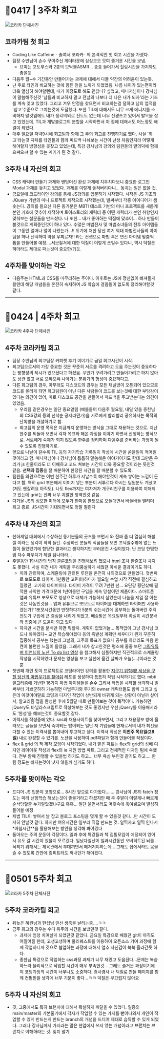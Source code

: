 # 🥨0417 | 3주차 회고 
![코라카 단체사진](https://github.com/ryungom/TIL/blob/master/retrospct/images/picture.jpg)  

## 코라카팀 첫 회고
- Coding Like Caffeine - 줄여서 코라카- 의 본격적인 첫 회고 시간을 가졌다.
- 팀장 수빈님이 손수 꾸며주신 게더타운에 삼삼오오 모여 즐거운 시간을 보냄.
	-  묘미는 포토부스와 2층의 모닥불ASMR... 종종 들어가서 힐링시간을 가져봐도 좋을듯
- 다음주 월~수 기간동안 만들어가는 과제에 대해서 다들 약간의 어려움이 있는듯.
- 난 주로 타인과 비교하는 것에 힘든 점을 느끼게 되었었음. 나름 나이가 있는편이라 더욱 열심히 해야할텐데, 내가 이정도로 해도 괜찮나? 싶었고, 매니저님이나 강사님이 말씀해주신것 '남들과 비교하지 말고 전날의 나보다 더 나은 내가 되자'라는 기조를 계속 잊고 있었다. 그리고 겨우 안정을 찾으면서 비교하는걸 덜하고 남의 업적을 '참고'수준으로 그치는것에 도달했다. 또한 TIL에 대해서도 너무 크게 에너지를 소비하지 말것임에도 내가 생각의외로 진도도 없는데 너무 신경쓰고 있어서 발목을 잡고 있었는데, TIL과 개발블로그의 분할을 시작하면서 이 점에 대해서도 어느정도 해결이 되었다.
- 매주 일요일 저녁9시에 회고팀과 함께 그 주의 회고를 진행하기로 했다. 사실 '회고'라는것 자체를 타인들과 함께 피드백 나눠보는 시간이 난생 처음인지라 어떻게 해야할지 방향성을 못찾고 있었는데, 특강 강사님의 강의와 팀원들의 열의덕에 함께 으쌰으쌰 할 수 있는 계기가 된 것 같다.

## 3주차 내 자신의 회고
- CSS 캐릭터 만들기 과제와 벤딩머신 완성 과제에 치우치다보니 중요한 로그인 Modal 과제를 놓치고 있었다. 과제를 이렇게 놓쳐버리다니... 놓치는 일은 없을 것.
- 금요일에 코드라이언 강의를 통해 JS강의를 입문하기 시작했다. 시작은 JS 기초와 JQuery 기반의 미니 프로젝트 제작으로 시작했는데, 벌써부터 각종 아이디어가 샘솟는다. 강의를 들으신 다른 동기분은 MBTI 테스트 기반의 미니 프로젝트를 새롭게 본인 기호에 맞추어 제작하며 토이스토리의 캐릭터 중 어떤 캐릭터가 본인 취향인지 맞춰보는 설문폼을 만드셨다. 나 또한... 내가 좋아하는 덕질에 맞추어... 하나 만들어볼것으로 계획중인것이 하나 있다. 수많은 마법전사 및 마법소녀들의 전투 아이템들이 그동안 얼마나 많이 나왔는가...!! 위기에 처한 당신 여기 역대 마법전사들의 아이템을 하나 선택하여 악을 무찌르자!! 라는 컨셉으로 마법 혹은 변신 아이템 맞춤픽 폼을 만들어볼 예정....서브컬쳐에 대한 덕질이 이렇게 쓰일수 있다니, 역시 덕질은 하더라도 제대로 파는것이 중요한(?)듯.

## 4주차를 맞이하는 각오
- 다음주는 HTML과 CSS를 마무리하는 주이다. 이후로는 JS에 정신없이 빠져들게 될텐데 해당 개념들을 온전히 숙지하여 JS 학습에 걸림돌이 없도록 정리해야할것 같다.
---

# 🥨0424 | 4주차 회고
![코라카 4주차 단체사진](https://github.com/ryungom/TIL/blob/master/retrospct/images/220424.jpg)

## 4주차 코라카팀 회고
- 팀장 수빈님의 회고팀장 커피챗 후기 이야기로 금일 회고시간이 시작.
- 회고팀으로서의 가장 중요한 것은 꾸준히 서로를 격려하고 도움 주는것이 중요하다는 방향성의 제시가 있으셨다고 하셨음. 무언가 꾸려가려고 만들어가려고 하지 않아도 상관 없고 서로 으쌰으쌰 나아가는 분위기의 형성이 중요하다고. 
- 다른 회고팀의 경우, 아무래도 디스코드의 경우는 모든 채널방이 오픈되어 있으므로 코드를 올리게 되면 회고팀원이 아닌 다른 사람들이 코드를 보는것에 대한 부담감이 있다는 의견이 있어, 따로 디스코드 공간을 만들어서 피드백을 주고받는다는 의견이 있었음.
	- 우리팀 같은경우는 일단 중요알림 (예를들어 다음주 월요일, 내일 있을 종찬님의 CSS강의 등의 선착순 공지라던가)을 서로에게 빨리빨리 공유하자는 목적의 단톡방을 개설하기로 함.
	- 회고팀의 운영 목적은 지금까지 운영하는 방식을 그대로 채용하는 것으로. 지난 한주를 되돌아 보면서 각자 목표와 해온 과정을 이야기 하면서 진행하는 방식으로. 서로에게 숙제가 되지 않도록 한주를 정리하며 다음주를 준비하는 과정이 될 수 있도록 진행하기로.
- 앞으로 나날이 갈수록 TIL 등의 자기학습 기록일지 작성에 시간을 쏟을일이 적어질 것이라고 함. 매니저님이나 강사님이 틈틈히 말씀해온 이야기이기도 한데 그만큼 우리가 js 한줄이라도 더 이해하고 코드 쳐보는 시간이 더욱 중요할 것이라는 뜻인것 같음. **선택과 집중**을 잘 배분하여 한정된 시간을 잘 배분할 수 있도록.
- 팀원들 의견으로는 이번 한주간 하루가 지날수록 해야할것이 계속 쌓이는 느낌이 든다고 함. 특히 grid 부분에서 이미지 넣는 부분이 서투르다 하시는 팀원분도 계셨고(저도 헷갈려요 아직도). 나도 flex까지는 여차저차 개구리친구를 이용하여 이해되고 있는데 grid는 진짜 너무 괴랄한 영역인것 같음.
- 다가올 JS의 심오한 미래에 모두가 한마음 한뜻으로 오들대면서 바들바들 떨리며 회고 종료. JS시간이 기대되면서도 정말 떨린다

## 4주차 내 자신의 회고
- 천하제일 대회에서 수상하신 동기분들의 굿즈를 보면서 와 진짜 좀 더 열심히 해볼껄 이라는 생각이 팍팍 들던. 수상하신 분들의 작품들을 보면 끄덕일수밖에 없는 느낌이 들었었기에 합당한 결과라고 생각하지만 부러운건 사실이었다. 난 코딩 한땀한땀 자수 파우치가 제일 탐나더라...
- 주말동안 1만시간의 법칙 클론코딩을 진행해보려 했으나 html 조차 한줄조차 치지도 못했다. 사실 이건 내가 계획을 두리뭉실하게 세웠던 아쉬운 결과이기도 하다. 
	- 이와 관련하여, 스케쥴링에 관련된 루틴을 온전히 나의것으로 만들었다. 첫번째로 뽀모도로 타이머. 1년동안 고민(!!)하다가 월요일 수업 시작 직전에 결심하고 질렀던, 고가의 타이머이다. 타이머 가격이 무려 7만원 선... 요단강 횡단삯에 필적한 사악한 가격때문에 1년여동안 구입을 계속 망설이던 제품이다. 스마트폰 앱과 유튜브 뽀모도로 영상으로 대체가 가능하지 싶었는데 나놈을 제일 잘 아는것은 나놈인것을... 앱과 유튜브로 뽀모도로 타이머를 대체하면 타이머만 사용하겠는가? 1뽀모시간동안 딴짓하다가 5분의 쉬는시간에 공부하는 돌아버린 주객전도가 구입에 큰 결심을 내리게 되었고, 배송받은 목요일부터 확실히 시간분배와 집중에 큰 도움이 되고 있다
	- 하지만 시간을 분배만 하면 뭐할까. 계획이 없었거늘... 목적없이 그냥 강사님 코드나 봐야겠다~ 교안 복습해야겠다 등의 즉발성 계획만 세우다가 뭔가 꾸준히 집중해서 공부는 했는데 그날의, 그주의 목표가 없으니 공부를 하더라도 마음 한켠이 불편한 느낌이 들었음. 그래서 내가 참고한것은 평소에 종종 보던 [그림유튜버 이연님의 노션 To do list 영상](https://youtu.be/HwgGqHrtOV4?t=208) 을 참고해서 심플하지만 직관적으로 스케쥴링 작성을 시작하였다 문제는 영상을 보고 실천에 옮긴 날짜가 오늘(....)이라는 것뿐
- 첫번째 개인 토이 프로젝트로 코딩라이언 강의를 활용한 [지구기 위험해! 세상을 구할 당신의 마법무기를 찾아줘](https://github.com/ryungom/Find_your_magical-weapon) 레포를 생성하여 틈틈히 작업 시작하기로 했다. mbti 알고리즘에 기반한 16가지 마법 아이템들을 손수 그려서 작업을 시작할 생각하니 벌써부터 기쁘군하하 가능하면 마법무기와 무기의 owner 캐릭터들도 함께 그리고 싶은데 이것이야말로 코딩과 디자인 작업이 상반되게 바뀌게 되는 상황이 아닐까 싶어서, 알고리즘 맵을 완성한 후에 5월달 내로 만들어보는 것이 목적이다. 가능하면 jQuery도 바닐라스크립트로 작성해보는 것도 좋겠지만 우선 jQuery를 이용해서라도 '완성'을 해보는것이 중요할것 같다.
- 이력서를 작성중에 있다. sns와 채용사이트를 찾아보면서, 그리고 채용정보 방에 올라오는 글들을 보면서 죽이되든 밥이되든 일단 저 기업들에 현재로서의 내가 최선을 다할 수 있는 이력서를 뽑아내어 투고하고 싶다. 이력서 작성은 **이번주 목요일(28일)** 내로 완성할 수 있기를. 노션을 사용하여 pdf파일과 함께 만들어볼 작정이다.
- flex & grid 의 책 제작 모임이 시작되었다. 내가 맡은 파트는 flex와 grid의 성배 디자인 레이아웃 작성과 flex의 ie 지원 방법 파트, 그리고 전체적인 디자인 팀에 속했다. 전부 함께 진행할 수 있을법 하기도 하고... 너무 욕심 부린것 같기도 하고.... 한 팀 정도는 빠지는것이 낫지 않을까 싶기도 하다.

## 5주차를 맞이하는 각오
- 드디어 JS 입문이 코앞으로... 8시간 앞으로 다가왔다....... 강사님이 JS의 fatch 정도는 미리 선행학습 해보는것이 좋을거라고 하셨지만 매 주 주말이 이렇게나 빠르게 순삭당할줄 누가알았겠냐구요 흑흑... 일단 울면서라도 머릿속에 욱여넣으며 열심히 들어볼 예정
- 제법 TIL이 쌓여서 날 잡고 블로그 포스팅을 몇개 할 수 있을것 같다...만 시간이 도저히 안날것 같다. 하지만 여유시간은 일부러 직접 만드는 것. 일찍자고 일찍 인나서 *아침시간**을 활용해보는 방안을 생각해 봐야겠다
- 돌아오는 주의 운동이 걱정이다. 일과 후에 특강들과 책 집필모임이 예정되어 있어서 유도 갈 시간이 있을지 모르겠다. 일났다일났어 일과시간동안 오버히트된 뇌를 식히기 위해서는 체육관에서 부대끼면서 메쳐져야하는데... 그래도 집에서라도 몸을 슬 수 있도록 간만에 링피트라도 꺼내던가 해야겠다.


---
# 🥨0501 5주차 회고
![코라카 5주차 단체사진](https://github.com/ryungom/TIL/blob/master/retrospct/images/220501.jpg)

## 5주차 코라카팀 회고
- 뒤늦은 혜원님과 현섭님 랜선 생축을 날리는중....ㅋㅋ
- 금주 회고의 경우는 수다 위주의 시간을 보냈던것 같다.
	- 과제에 엄청 치여살게 되었던것 같았다. 금요일 특강으로 배웠던 git이 아직도 어질어질 한데, 고생고생하며 풀리퀘스트를 이용하여 오픈소스 기여 과정에 함께 작업하니까 깃으로 협업하는 과정에 대해서 얼추 자신감이 쑥쑥 올라간듯 하다.
	- 종찬님 특강으로 작업하는 css과정 과제가 너무 재밌고 도움된다...문제는 복습하느라 물리적으로 작업할 시간이 매우 부족한것... 그래도 즐거운 과정이기에 이 코딩과정의 시간이 너무나도 소중하다. 겸사겸사 내 덕질로 만들 페이지를 함께 컨펌받을 생각에 너무 기분이 좋다...ㅋㅋ 덕질은 부끄럽지 않아요



## 5주차 내 자신의 회고
- 깃, 그중에서도 특히 브랜치에 대해서 확실하게 깨달을 수 있었다. 일종의 main/master의 기본줄기에서 각자가 작업할 수 있는 가지를 뻗어나와서 개인이 작업할 수 있게 만드는게 만드는 branch의 개념을 드디어 제대로 습득할 수 있게 되었다. 그러나 강사님께서 가지라는 말은 현업에서 쓰지 않는 개념이라고 브랜치는 브랜치로 이해하라는 것. 잊지 말기